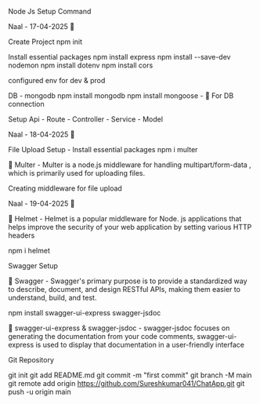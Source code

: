 Node Js Setup Command

Naal - 17-04-2025 📅

Create Project
npm init

Install essential packages
npm install express
npm install --save-dev nodemon
npm install dotenv
npm install cors

configured env for dev & prod

DB - mongodb
npm install mongodb
npm install mongoose - 💬 For DB connection

Setup Api - Route - Controller - Service - Model

Naal - 18-04-2025 📅

File Upload Setup - Install essential packages
npm i multer

💬 Multer - Multer is a node.js middleware for handling multipart/form-data , which is primarily used for uploading files.

Creating middleware for file upload

Naal - 19-04-2025 📅

💬 Helmet - Helmet is a popular middleware for Node. js applications that helps improve the security of your web application by setting various HTTP headers

npm i helmet

Swagger Setup

💬 Swagger - Swagger's primary purpose is to provide a standardized way to describe, document, and design RESTful APIs, making them easier to understand, build, and test.

npm install swagger-ui-express swagger-jsdoc

💬 swagger-ui-express & swagger-jsdoc - swagger-jsdoc focuses on generating the documentation from your code comments, swagger-ui-express is used to display that documentation in a user-friendly interface


Git Repository

git init
git add README.md
git commit -m "first commit"
git branch -M main
git remote add origin https://github.com/Sureshkumar041/ChatApp.git
git push -u origin main